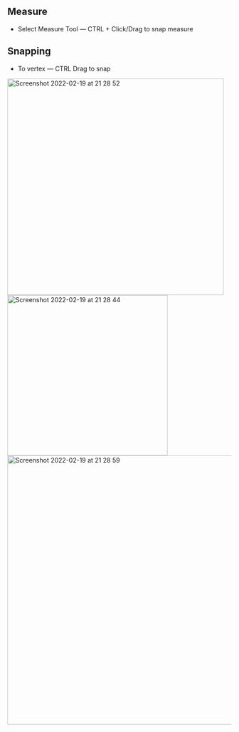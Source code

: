 ## Measure

+ Select Measure Tool — CTRL + Click/Drag to snap measure

## Snapping

+ To vertex — CTRL Drag to snap
<img width="486" alt="Screenshot 2022-02-19 at 21 28 52" src="https://user-images.githubusercontent.com/120928/154821066-dfce42ec-b80e-4edc-9e65-92239243bf44.png">
<img width="360" alt="Screenshot 2022-02-19 at 21 28 44" src="https://user-images.githubusercontent.com/120928/154821070-873129c6-412e-4288-b82d-7040992bc0c7.png">
<img width="604" alt="Screenshot 2022-02-19 at 21 28 59" src="https://user-images.githubusercontent.com/120928/154821071-f4e0fb33-ef6a-48a1-a775-db472d1c2a9d.png">
